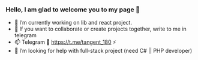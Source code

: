   ### Hello, I am glad to welcome you to my page  👋 
- 🔭 I’m currently working on lib and react project.
-  💬 If you want to collaborate or create projects together, write to me in telegram 
-   📫  Telegram 🔗 https://t.me/tangent_180 ⚡️ 
-   🤔 I’m looking for help with full-stack project (need C# || PHP developer)
 
<!--
**KirillHub/KirillHub** is a ✨ _special_ ✨ repository because its `README.md` (this file) appears on your GitHub profile.

Here are some ideas to get you started:

- 🔭 I’m currently working on ...
- 🌱 I’m currently learning ...
- 👯 I’m looking to collaborate on ...
- 🤔 I’m looking for help with ...
- 💬 Ask me about ...
- 📫 How to reach me: ...
- 😄 Pronouns: ...
- ⚡ Fun fact: ...
-->
